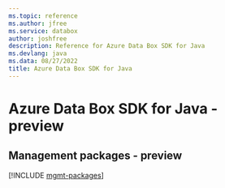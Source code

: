 ```yaml
---
ms.topic: reference
ms.author: jfree
ms.service: databox
author: joshfree
description: Reference for Azure Data Box SDK for Java
ms.devlang: java
ms.data: 08/27/2022
title: Azure Data Box SDK for Java
---
```

# Azure Data Box SDK for Java - preview

## Management packages - preview
[!INCLUDE [mgmt-packages](data-box-mgmt-index.md)]